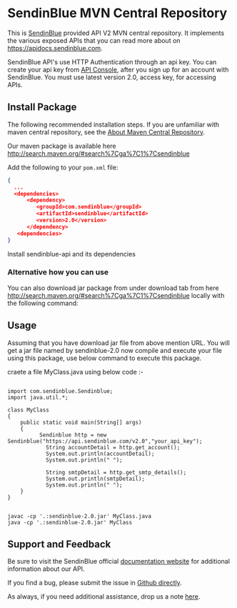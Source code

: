 # SendinBlue MVN Central Repository

This is [SendinBlue](https://www.sendinblue.com) provided API V2 MVN central repository. It implements the various exposed APIs that you can read more about on https://apidocs.sendinblue.com.

SendinBlue API's use HTTP Authentication through an api key. You can create your api key from [API Console](https://my.sendinblue.com/advanced/apikey), after you sign up for an account with SendinBlue. You must use latest version 2.0, access key, for accessing APIs.


## Install Package

The following recommended installation steps. If you are unfamiliar with maven central repository, see the [About Maven Central Repository](https://www.tutorialspoint.com/maven/maven_repositories.htm).

Our maven package is available here http://search.maven.org/#search%7Cga%7C1%7Csendinblue

Add the following to your `pom.xml` file:

```json
{
  ...
  <dependencies>
      <dependency>
         <groupId>com.sendinblue</groupId>
         <artifactId>sendinblue</artifactId>
         <version>2.0</version>
      </dependency>
   <dependencies>
}
```

Install sendinblue-api and its dependencies


### Alternative how you can use

You can also download jar package from under download tab from here http://search.maven.org/#search%7Cga%7C1%7Csendinblue locally with the following command:


## Usage

Assuming that you have download jar file from above mention URL. You will get a jar file named by sendinblue-2.0 now compile and execute your file using this package, use below command to execute this package.

craete a file MyClass.java using below code :-

```

import com.sendinblue.Sendinblue;
import java.util.*;

class MyClass
{
    public static void main(String[] args)
    {
    	  Sendinblue http = new Sendinblue("https://api.sendinblue.com/v2.0","your_api_key");    	
		    String accountDetail = http.get_account();
		    System.out.println(accountDetail);
		    System.out.println(" ");
	    
		    String smtpDetail = http.get_smtp_details();
		    System.out.println(smtpDetail);
		    System.out.println(" ");
    }
}

```

```compile and execute above java file with Sendinblue API package

javac -cp '.:sendinblue-2.0.jar' MyClass.java
java -cp '.:sendinblue-2.0.jar' MyClass

```

## Support and Feedback

Be sure to visit the SendinBlue official [documentation website](https://apidocs.sendinblue.com) for additional information about our API.

If you find a bug, please submit the issue in [Github directly](https://github.com/mailin-api/sendinblue-nodejs-api-npm/issues). 

As always, if you need additional assistance, drop us a note [here](https://apidocs.sendinblue.com/support/).
